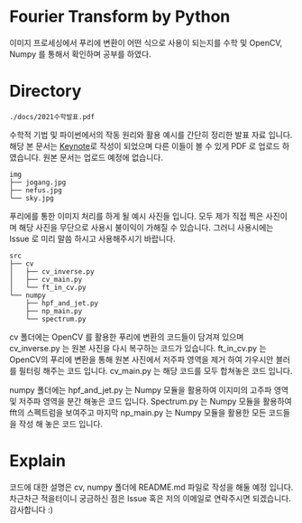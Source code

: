 # Fourier Transform by Python
이미지 프로세싱에서 푸리에 변환이 어떤 식으로 사용이 되는지를 수학 및 OpenCV, Numpy 를 통해서 확인하며 공부를 하였다.

# Directory
```
./docs/2021수학발표.pdf
```
수학적 기법 및 파이썬에서의 작동 원리와 활용 예시를 간단히 정리한 발표 자료 입니다. 해당 본 문서는 <a href="https://www.apple.com/keynote/">Keynote</a>로 작성이 되었으며 다른 이들이 볼 수 있게 PDF 로 업로드 하였습니다. 원본 문서는 업로드 예정에 없습니다.
```
img
├── jogang.jpg
├── nefus.jpg
└── sky.jpg
```
푸리에를 통한 이미지 처리를 하게 될 예시 사진들 입니다. 모두 제가 직접 찍은 사진이며 해당 사진을 무단으로 사용시 불이익이 가해질 수 있습니다. 그러니 사용시에는 Issue 로 미리 말씀 하시고 사용해주시기 바랍니다.
```
src
├── cv
│   ├── cv_inverse.py
│   ├── cv_main.py
│   └── ft_in_cv.py
└── numpy
    ├── hpf_and_jet.py
    ├── np_main.py
    └── spectrum.py
```
cv 폴더에는 OpenCV 를 활용한 푸리에 변환의 코드들이 담겨져 있으며 cv_inverse.py 는 원본 사진을 다시 복구하는 코드가 있습니다. ft_in_cv.py 는 OpenCV의 푸리에 변환을 통해 원본 사진에서 저주파 영역을 제거 하여 가우시안 블러를 필터링 해주는 코드 입니다. cv_main.py 는 해당 코드를 모두 합쳐놓은 코드 입니다.

numpy 폴더에는 hpf_and_jet.py 는 Numpy 모듈을 활용하여 이지미의 고주파 영역 및 저주파 영역을 분간 해놓은 코드 입니다. Spectrum.py 는 Numpy 모듈을 활용하여 fft의 스펙트럼을 보여주고 마지막 np_main.py 는 Numpy 모듈을 활용한 모든 코드들을 작성 해 놓은 코드 입니다.

# Explain
코드에 대한 설명은 cv, numpy 폴더에 README.md 파일로 작성을 해둘 예정 입니다. 차근차근 적을터이니 궁금하신 점은 Issue 혹은 저의 이메일로 연락주시면 되겠습니다. 감사합니다 :)